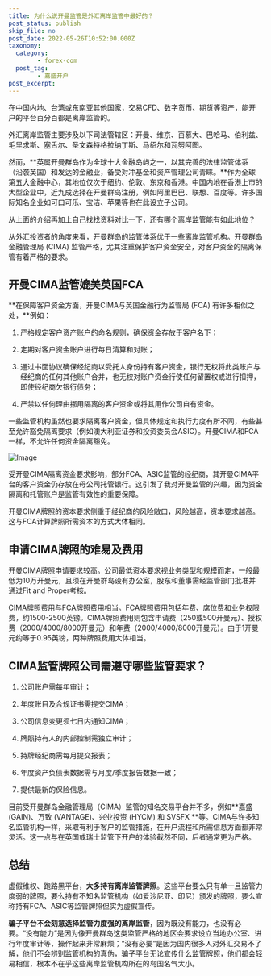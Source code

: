 ```yaml
---
title: 为什么说开曼监管是外汇离岸监管中最好的？
post_status: publish
skip_file: no
post_date: 2022-05-26T10:52:00.000Z
taxonomy:
  category:
        - forex-com
  post_tag:
        - 嘉盛开户
post_excerpt: 
---
```

在中国内地、台湾或东南亚其他国家，交易CFD、数字货币、期货等资产，能开户的平台百分百都是离岸监管的。

外汇离岸监管主要涉及以下司法管辖区：开曼、维京、百慕大、巴哈马、伯利兹、毛里求斯、塞舌尔、圣文森特格拉纳丁斯、马绍尔和瓦努阿图。

然而，**英属开曼群岛作为全球十大金融岛屿之一，以其完善的法律监管体系（沿袭英国）和发达的金融业，备受对冲基金和资产管理公司青睐。**作为全球第五大金融中心，其地位仅次于纽约、伦敦、东京和香港。中国内地在香港上市的大型企业中，近九成选择在开曼群岛注册，例如阿里巴巴、联想、百度等。许多国际知名企业如可口可乐、宝洁、苹果等也在此设立子公司。

从上面的介绍再加上自己找找资料对比一下，还有哪个离岸监管能有如此地位？

从外汇投资者的角度来看，开曼群岛的监管体系优于一些离岸监管机构。开曼群岛金融管理局 (CIMA) 监管严格，尤其注重保护客户资金安全，对客户资金的隔离保管有着严格的要求。

## 开曼CIMA监管媲美英国FCA

**在保障客户资金方面，开曼CIMA与英国金融行为监管局 (FCA) 有许多相似之处，**例如：

1. 严格规定客户资产账户的命名规则，确保资金存放于客户名下；

1. 定期对客户资金账户进行每日清算和对账；

1. 通过书面协议确保经纪商以受托人身份持有客户资金，银行无权将此类账户与经纪商的任何其他账户合并，也无权对账户资金行使任何留置权或进行扣押，即使经纪商欠银行债务；

1. 严禁以任何理由挪用隔离的客户资金或将其用作公司自有资金。

一些监管机构虽然也要求隔离客户资金，但具体规定和执行力度有所不同，有些甚至允许豁免隔离要求（例如澳大利亚证券和投资委员会ASIC）。开曼CIMA和FCA一样，不允许任何资金隔离豁免。

![Image](https://prod-files-secure.s3.us-west-2.amazonaws.com/39ed1227-6d7d-4570-be36-9ccd4a2c4241/bd849744-3fcb-4a37-8312-357962c8f065/image.png?X-Amz-Algorithm=AWS4-HMAC-SHA256&X-Amz-Content-Sha256=UNSIGNED-PAYLOAD&X-Amz-Credential=ASIAZI2LB4665TCGHGXT%2F20250725%2Fus-west-2%2Fs3%2Faws4_request&X-Amz-Date=20250725T161339Z&X-Amz-Expires=3600&X-Amz-Security-Token=IQoJb3JpZ2luX2VjEB4aCXVzLXdlc3QtMiJIMEYCIQDIVzFZk8w1bRqCL9Zlgi%2FNAT5tvgwUKK7mJm1n2Gt1NgIhAMwdpsOSejICLXwQq%2B3zM7nIUU8ooMYqJUl3zaI4tohdKv8DCEcQABoMNjM3NDIzMTgzODA1IgzTrpHpiYi%2Bp8gzT8Aq3APoQFp0%2FZQPShlq5L9lbFm14np7aJZz%2B%2BjhQMIEx8vm%2Bw8GOHTSxFSr0Q4vu1ITUP4%2Fh8GCUQJ2aBdXT2TyjQycLqG6nApcdT6jyncPl6wm7BqafyKy88Z5RW6FuDD0rvWn6u6jHBVa5n2AHHph0hld7sme5YhtbEuYRypBOQFzU05p951zFFFWaLV%2FWcbcNIYX7dJVtvhDjIgbgqxmfS4J3PHNGs9198cFw1fOUkh4mEEhfBU65CF4NxHKeE6PRGOpmoimNsR%2BehTYm8OmKgIh0FEOON%2B19VFSzViR7Xzs2LmGbj9XJqi0jNYJNmrGDwTkgYG0qbrm%2FUQLFFb4Nd%2FPm187E%2FfuJDlYfkAqY1uVYZrKw9%2FtOnd07m0dIDWmOS61VIT7p0d%2F1950Lu6A8TVPmH4yQh9dAyEckLttQtm%2BNSdUVtZr2TWfNc1NcP9P318qV%2FZwpEhRZcG%2BwsykIH54FTBB1wulXn714zoHcFusF%2FVG%2FUc6ZEAQ29x7JmnlAjjhk%2FU%2FbkPVxi73U5nU6wA3AtEWJ3OKcrG2UG0N8J0yMMJGKWeKLlgMlbXzkkRX4PahkcfkTxREyCbeRACQkWHVq1ZZNrRkEEGWgidqmtmsi8JNp0pha%2BDIKJZumjDpoo7EBjqkAfUBnK0dGE%2Fh3VdC2b5Pn7GecKyavGmYt1roBeORIpsJh%2Bk8mo8zDhVtFIjTQhRLtZOXhXomW3k5CJjg9WnnO46suQRpA7IAV9gCzf6voPUTk0QDmf4v46w6USX90a%2Fb%2FfoVwnsP%2FgZABOYDC%2BSPu1jQYUewQBwBJE6ReebgBAtHSHqs6NOryuQx4OtbgqAPER%2BxJqOkkvfRqiB4Bg%2F09rx79201&X-Amz-Signature=7cc1d770f457687d05dfc3b21596e0c56849d97e2a4beab6ee773b5cafe3c457&X-Amz-SignedHeaders=host&x-amz-checksum-mode=ENABLED&x-id=GetObject)

受开曼CIMA隔离资金要求影响，部分FCA、ASIC监管的经纪商，其开曼CIMA平台的客户资金仍存放在母公司托管银行。这引发了我对开曼监管的兴趣，因为资金隔离和托管账户是监管有效性的重要保障。

开曼CIMA牌照的资本要求侧重于经纪商的风险敞口，风险越高，资本要求越高。这与FCA计算牌照所需资本的方式大体相同。

## **申请CIMA牌照的难易及费用**

开曼CIMA牌照申请要求较高。公司最低资本要求视业务类型和规模而定，一般最低为10万开曼元，且须在开曼群岛设有办公室，股东和董事需经监管部门批准并通过Fit and Proper考核。

CIMA牌照费用与FCA牌照费用相当。FCA牌照费用包括年费、席位费和业务权限费，约1500-2500英镑。CIMA牌照费用则包含申请费（250或500开曼元）、授权费（2000/4000/8000开曼元）和年费（2000/4000/8000开曼元）。由于1开曼元约等于0.95英镑，两种牌照费用大体相当。

## CIMA监管牌照公司需遵守哪些监管要求？

1. 公司账户需每年审计；

1. 年度账目及合规证书需提交CIMA；

1. 公司信息变更须七日内通知CIMA；

1. 牌照持有人的内部控制需独立审计；

1. 持牌经纪商需每月提交报表；

1. 年度资产负债表数据需与月度/季度报告数据一致；

1. 提供最新的保险信息。

目前受开曼群岛金融管理局（CIMA）监管的知名交易平台并不多，例如**嘉盛 (GAIN)、万致 (VANTAGE)、兴业投资 (HYCM) 和 SVSFX **等。CIMA与许多知名监管机构一样，采取有利于客户的监管措施，在开户流程和所需信息方面都非常灵活。这一点与在英国或瑞士监管下开户的体验截然不同，后者通常更为严格。

## 总结

虚假维权、跑路黑平台，**大多持有离岸监管牌照**。这些平台要么只有单一且监管力度弱的牌照，要么持有不知名监管机构（如爱沙尼亚、印尼）颁发的牌照，要么宣称持有FCA、ASIC等监管牌照但实为虚假宣传。

**骗子平台不会刻意选择监管力度强的离岸监管**，因为既没有能力，也没有必要。“没有能力”是因为像开曼群岛这类监管严格的地区会要求设立当地办公室、进行年度审计等，操作起来非常麻烦；“没有必要”是因为国内很多人对外汇交易不了解，他们不会辨别监管机构的真伪，骗子平台无论宣传什么监管牌照，他们都会轻易相信，根本不在乎这些离岸监管机构所在的岛国名气大小。